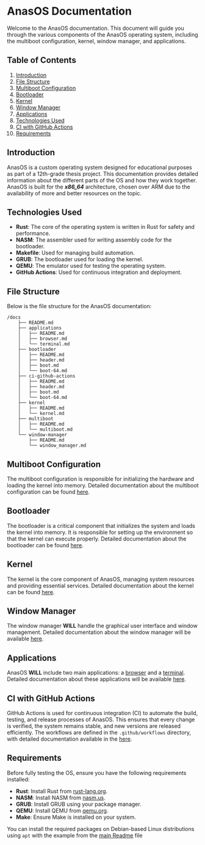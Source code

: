# AnasOS Documentation

Welcome to the AnasOS documentation. This document will guide you through the various components of the AnasOS operating system, including the multiboot configuration, kernel, window manager, and applications.

## Table of Contents

1. [Introduction](#introduction)
2. [File Structure](#file-structure)
3. [Multiboot Configuration](#multiboot-configuration)
4. [Bootloader](#bootloader)
5. [Kernel](#kernel)
6. [Window Manager](#window-manager)
7. [Applications](#applications)
8. [Technologies Used](#technologies-used)
9. [CI with GitHub Actions](#ci-with-github-actions)
10. [Requirements](#requirements)

## Introduction

AnasOS is a custom operating system designed for educational purposes as part of a 12th-grade thesis project. This documentation provides detailed information about the different parts of the OS and how they work together. AnasOS is built for the **_x86_64_** architecture, chosen over ARM due to the availability of more and better resources on the topic.

## Technologies Used

- **Rust**: The core of the operating system is written in Rust for safety and performance.
- **NASM**: The assembler used for writing assembly code for the bootloader.
- **Makefile**: Used for managing build automation.
- **GRUB**: The bootloader used for loading the kernel.
- **QEMU**: The emulator used for testing the operating system.
- **GitHub Actions**: Used for continuous integration and deployment.

## File Structure

Below is the file structure for the AnasOS documentation:

```
/docs
    ├── README.md
    ├── applications
    │   ├── README.md
    │   ├── browser.md
    │   └── terminal.md
    ├── bootloader
    │   ├── README.md
    │   ├── header.md
    │   ├── boot.md
    │   └── boot-64.md
    ├── ci-github-actions
    │   ├── README.md
    │   ├── header.md
    │   ├── boot.md
    │   └── boot-64.md
    ├── kernel
    │   ├── README.md
    │   └── kernel.md
    ├── multiboot
    │   ├── README.md
    │   └── multiboot.md
    └── window-manager
        ├── README.md
        └── window_manager.md
```

## Multiboot Configuration

The multiboot configuration is responsible for initializing the hardware and loading the kernel into memory. Detailed documentation about the multiboot configuration can be found [here](multiboot/Home.md).

## Bootloader

The bootloader is a critical component that initializes the system and loads the kernel into memory. It is responsible for setting up the environment so that the kernel can execute properly. Detailed documentation about the bootloader can be found [here](bootloader/Home.md).

## Kernel

The kernel is the core component of AnasOS, managing system resources and providing essential services. Detailed documentation about the kernel can be found [here](kernel/Home.md).

## Window Manager

The window manager **WILL** handle the graphical user interface and window management. Detailed documentation about the window manager will be available [here](window-manager/Home.md).

## Applications

AnasOS **WILL** include two main applications: a [browser](applications/browser.md) and a [terminal](applications/terminal.md). Detailed documentation about these applications will be available [here](applications/Home.md).

## CI with GitHub Actions

GitHub Actions is used for continuous integration (CI) to automate the build, testing, and release processes of AnasOS. This ensures that every change is verified, the system remains stable, and new versions are released efficiently. The workflows are defined in the `.github/workflows` directory, with detailed documentation available in the [here](ci-github-actions/Home.md).

## Requirements

Before fully testing the OS, ensure you have the following requirements installed:

- **Rust**: Install Rust from [rust-lang.org](https://www.rust-lang.org/).
- **NASM**: Install NASM from [nasm.us](https://www.nasm.us/).
- **GRUB**: Install GRUB using your package manager.
- **QEMU**: Install QEMU from [qemu.org](https://www.qemu.org/).
- **Make**: Ensure Make is installed on your system.

You can install the required packages on Debian-based Linux distributions using `apt` with the example from the [main Readme](https://github.com/Mrgoblings/AnasOs/blob/main/docs/README.md) file
